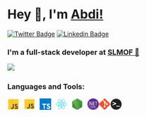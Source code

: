 # Hey 👋, I'm [Abdi!](https://github.com/AbdifatahZamiir/)

[![Twitter Badge](https://img.shields.io/badge/-Twitter-00acee?style=flat-square&logo=Twitter&logoColor=white)](https://twitter.com/abdifatah_Samir)
[![Linkedin Badge](https://img.shields.io/badge/-LinkedIn-0e76a8?style=flat-square&logo=Linkedin&logoColor=white)](https://linkedin.com/in/abdifatah-samiir-4482542b1)

### I'm a full-stack developer at [SLMOF 🚀](https://slmof.org/)

![](https://github-readme-stats-olive-nine-17.vercel.app/api?username=AbdifatahZamiir&show_icons=true&theme=dark&bg_color=00000000)

### Languages and Tools:

<code><img align="left" alt="JavaScript" height="27px" src="/assets/javascript.svg" style="padding-right:10px;" /></code>

<code><img align="left" alt="JavaScript" width="26px" src="/assets/javascript.svg" style="padding-right:10px;" /></code>
<img align="left" alt="TypeScript" width="26px" src="/assets/typescript.svg" style="padding-right:10px;" />
<img align="left" alt="React" width="26px" src="/assets/react.svg" style="padding-right:10px;" />
<img align="left" alt="Node.js" width="26px" src="/assets/node.svg" style="padding-right:10px;" />
<img align="left" alt=".NET Core" width="26px" src="/assets/dotnetcore.png" />
<img align="left" alt="Git" width="26px" src="/assets/git.svg" />
<img align="left" alt="Terminal" width="26px" src="/assets/terminal.png" />


